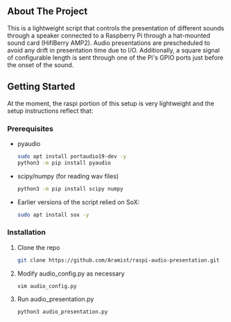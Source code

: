 <div id="top"></div>

<!-- ABOUT THE PROJECT -->
## About The Project

This is a lightweight script that controls the presentation of different sounds through a speaker connected to a Raspberry Pi through a hat-mounted sound card (HifiBerry AMP2). Audio presentations are prescheduled to avoid any drift in presentation time due to I/O. Additionally, a square signal of configurable length is sent through one of the Pi's GPIO ports just before the onset of the sound.

<!-- GETTING STARTED -->
## Getting Started

At the moment, the raspi portion of this setup is very lightweight and the setup instructions reflect that:

### Prerequisites

* pyaudio
  ```sh
  sudo apt install portaudio19-dev -y
  python3 -m pip install pyaudio
  ```

* scipy/numpy (for reading wav files)
  ```sh
  python3 -m pip install scipy numpy
  ```

* Earlier versions of the script relied on SoX:
  ```sh
  sudo apt install sox -y
  ```

### Installation

1. Clone the repo
   ```sh
   git clone https://github.com/Aramist/raspi-audio-presentation.git
   ```
2. Modify audio\_config.py as necessary
   ```sh
   vim audio_config.py
   ```
3. Run audio\_presentation.py
   ```sh
   python3 audio_presentation.py
   ```

